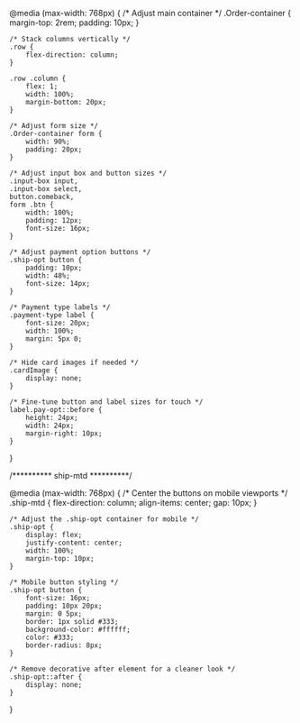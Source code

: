 @media (max-width: 768px) {
    /* Adjust main container */
    .Order-container {
        margin-top: 2rem;
        padding: 10px;
    }

    /* Stack columns vertically */
    .row {
        flex-direction: column;
    }

    .row .column {
        flex: 1;
        width: 100%;
        margin-bottom: 20px;
    }

    /* Adjust form size */
    .Order-container form {
        width: 90%;
        padding: 20px;
    }

    /* Adjust input box and button sizes */
    .input-box input, 
    .input-box select, 
    button.comeback,
    form .btn {
        width: 100%;
        padding: 12px;
        font-size: 16px;
    }

    /* Adjust payment option buttons */
    .ship-opt button {
        padding: 10px;
        width: 48%;
        font-size: 14px;
    }

    /* Payment type labels */
    .payment-type label {
        font-size: 20px;
        width: 100%;
        margin: 5px 0;
    }

    /* Hide card images if needed */
    .cardImage {
        display: none;
    }

    /* Fine-tune button and label sizes for touch */
    label.pay-opt::before {
        height: 24px;
        width: 24px;
        margin-right: 10px;
    }
}

/********** ship-mtd  **********/

@media (max-width: 768px) {
    /* Center the buttons on mobile viewports */
    .ship-mtd {
        flex-direction: column;
        align-items: center;
        gap: 10px;
    }

    /* Adjust the .ship-opt container for mobile */
    .ship-opt {
        display: flex;
        justify-content: center;
        width: 100%;
        margin-top: 10px;
    }

    /* Mobile button styling */
    .ship-opt button {
        font-size: 16px;
        padding: 10px 20px;
        margin: 0 5px;
        border: 1px solid #333;
        background-color: #ffffff;
        color: #333;
        border-radius: 8px;
    }

    /* Remove decorative after element for a cleaner look */
    .ship-opt::after {
        display: none;
    }
}